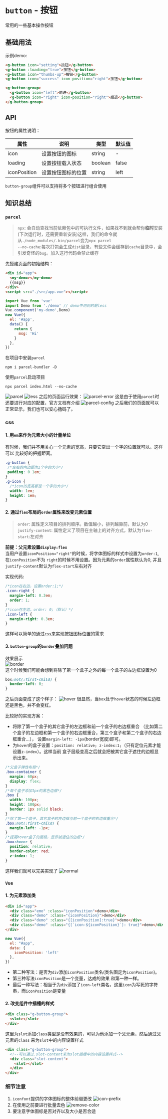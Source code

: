 # `button` - 按钮
常用的一些基本操作按钮

## 基础用法
<ClientOnly>
  <easy-button></easy-button>
</ClientOnly>

示例demo:
```html
<g-button icon="setting">按钮</g-button>
<g-button :loading="true">按钮</g-button>
<g-button icon="thumbs-up">按钮</g-button>
<g-button icon="success" icon-position="right">按钮</g-button>

<g-button-group>
  <g-button icon="left">前进</g-button>
  <g-button icon="right" icon-position="right">后退</g-button>
</g-button-group>
```

## API
按钮的属性说明：

属性|说明|类型|默认值  
---|---|---|---  
icon| 设置按钮的图标|string|-  
loading| 设置按钮载入状态|boolean| false
iconPosition|设置按钮图标的位置|string| left

`button-group`组件可以支持将多个按钮进行组合使用

## 知识总结
### `parcel`
> `npx`: 会自动查找当前依赖包中的可执行文件，如果找不到就会帮你**临时**安装
(下次运行时，还需要重新安装)这样，我们的命令就从`./node_modules/.bin/parcel`变为`npx parcel`  
> `--no-cache`:每次打包会生成`dist`目录，有些文件会缓存到`cache`目录中，会引发奇怪的`bug`。加入这行代码会禁止缓存

先搭建页面的初始结构：
```html
<div id="app">
  <my-demo></my-demo>
  {{msg}}
</div>
<script src="./src/app.vue"></script>
```
```js
import Vue from 'vue'
import Demo from './demo' // demo中用到的是less
Vue.component('my-demo',Demo)
new Vue({
  el: '#app',
  data() {
    return {
      msg: 'Hi'
    }
  },
})
```
在项目中安装`parcel`
```
npm i parcel-bundler -D
```
使用`parcel`启动项目
```
npx parcel index.html --no-cache
```
![parcel](../../.vuepress/public/images/button/parcel.png)
![less](../../.vuepress/public/images/button/less.png)
之后的页面运行效果：
![parcel-error](../../.vuepress/public/images/button/parcel-error.png)
这是由于使用`parcel`时还要进行对应的配置，官方文档有介绍
![parcel-config](../../.vuepress/public/images/button/parcel-config.png)
之后我们的页面就可以正常显示，我们也可以安心撸码了。
### css
#### 1. 用`em`来作为元素大小的计量单位
有时候，我们并不用关心一个元素的宽高，只要它空出一个字的位置就可以。这样可以
比较好的把握距离。  
```css
.g-button {
 /*左右的内边距为1个字的大小*/
 padding: 0 1em;   
}
.g-icon {
  /*icon的宽高都是一个字的大小*/
  width: 1em;
  height: 1em;
}
```

#### 2. 通过`flex`布局的`order`属性来改变元素位置
> `order`: 属性定义项目的排列顺序。数值越小，排列越靠前，默认为0  
> `justify-content`: 属性定义了项目在主轴上的对齐方式，默认为`flex-start`:左对齐

**前提：父元素设置`display:flex`**    
当用户设置`iconPosition="right"`的时候，将字体图标的样式中设置为`order:1`,在`iconPosition`不为
`right`的时候不用设置。因为元素的`order`属性默认为0,
并且`justify-content`默认为`flex-start`左右对齐

实现代码:
```css
/*icon在右边，设置order:1;*/
.icon-right {
  margin-left: 0.3em;
  order: 1;
}
/*icon在左边，order: 0;（默认）*/
.icon-left {
  margin-right: 0.3em;
}
```
这样可以简单的通过`css`来实现按钮图标位置的需求

#### 3. `button-group`的`border`叠加问题
效果展示  
![border](../../.vuepress/public/images/button/button-group-border.png)  
这个时候我们可能会想到将除了第一个盒子之外的每一个盒子的左边框设置为0
```css
box:not(:first-child) {
  border-left: 0;
}
```
之后页面变成了这个样子：
![hover](../../.vuepress/public/images/button/hover.png) 
很显然，当`box`处于`hover`状态的时候左边框还是黑色，并不会变红。

比较好的实现方案：
* 将除了第一个盒子的其它盒子的左边框和前一个盒子的右边框重合
（比如第二个盒子的左边框和第一个盒子的右边框重合，第三个盒子和第二个盒子的右边框重合...），
设置`margin-left: -1px`(border宽度)即可。
* 为`hover`的盒子设置：`position: relative; z-index:1;`（只有定位元素才能设置`z-index`）。这样当前
盒子层级变高之后就会把被其它盒子遮住的边框显示出来。
```css
/*父盒子弹性布局*/
.box-container {
  margin: 60px;
  display: flex;
}
/*每个盒子添加1px的黑色边框*/
.box {
  width: 100px;
  height: 100px;
  border: 1px solid black;
}
/*除了第一个盒子，其它盒子的左边框与前一个盒子的右边框重合*/
.box:not(:first-child) {
  margin-left: -1px;
}
/*提高hover盒子的层级，显示被遮住的边框*/
.box:hover {
  position: relative;
  border-color: red;
  z-index: 1;
}
```
这样我们就可以完美实现了
![normal](../../.vuepress/public/images/button/normal.png) 



### `Vue`
#### 1. 为元素添加类
```html
<div id="app">
  <div class="emo" :class="iconPosition">demo</div>
  <div class="demo" :class="{iconPosition}">demo</div>
  <div class="demo" :class="{[iconPosition]:true}">demo</div>
  <div class="demo" :class="{[`icon-${iconPosition}`]: true}">demo</div>
</div>
```
```js
new Vue({
  el: "#app",
  data: {
    iconPosition: 'left'
  },
})
```
* 第二种写法：是否为`div`添加`iconPosition`类名(类名固定为`iconPosition`)。
* 第三种写法`iconPosition`是一个变量，达成的效果
和第一种一样。
* 最后一种写法：相当于为`div`添加了`icon-left`类名，这里`icon`为写死的字符串，而`iconPosition`是变量

#### 2. 改变组件中插槽的样式
```html
<div class="g-button-group">
  <slot></slot>
</div>
```
这里为`slot`添加`class`类型是没有效果的，可以为他添加一个父元素，然后通过父元素的`class`
来为`slot`中的内容设置样式
```html
<div class="g-button-group">
  <!--可以通过.slot-content来为slot插槽中的内容设置样式-->
  <div class="slot-content">
    <slot></slot>
  </div>
</div>
```

### 细节注意
1. `iconfont`提供的字体图标的整体前缀更改
![icon-prefix](../../.vuepress/public/images/button/icon-prefix.png)
2. 在使用之前要进行批量去色
![remove-color](../../.vuepress/public/images/button/remove-color.png)
3. 要注意字体图标是否对齐以及大小是否合适